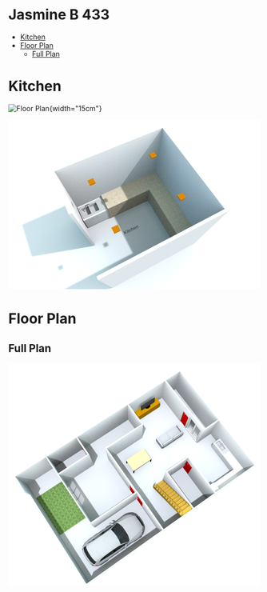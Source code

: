 
Jasmine B 433
=================

* [Kitchen](#kitchen)
* [Floor Plan](#floor-plan)
   * [Full Plan](#full-plan)

<!-- Created by https://github.com/ekalinin/github-markdown-toc -->
# Kitchen

![Floor Plan](images_lyx/fp1010.pdf-1){width="15cm"}

![3D View](images_lyx/fp1011.png)

# Floor Plan

## Full Plan

![Ground Floor](images_lyx/test7_cropped.png)
